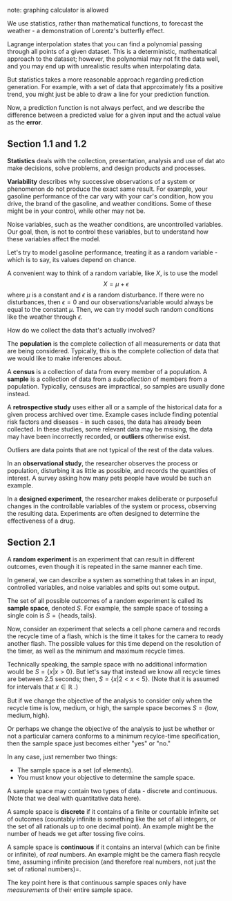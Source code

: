 note: graphing calculator is allowed

We use statistics, rather than mathematical functions, to forecast the weather - a demonstration of Lorentz's butterfly effect.

Lagrange interpolation states that you can find a polynomial passing through all points of a given dataset. This is a deterministic, mathematical approach to the dataset; however, the polynomial may not fit the data well, and you may end up with unrealistic results when interpolating data.

But statistics takes a more reasonable approach regarding prediction generation. For example, with a set of data that approximately fits a positive trend, you might just be able to draw a line for your prediction function.

Now, a prediction function is not always perfect, and we describe the difference between a predicted value for a given input and the actual value as the **error**.

## Section 1.1 and 1.2
**Statistics** deals with the collection, presentation, analysis and use of dat ato make decisions, solve problems, and design products and processes.

**Variability** describes why successive observations of a system or phenomenon do not produce the exact same result. For example, your gasoline performance of the car vary with your car's condition, how you drive, the brand of the gasoline, and weather conditions. Some of these might be in your control, while other may not be.

Noise variables, such as the weather conditions, are uncontrolled variables. Our goal, then, is not to control these variables, but to understand how these variables affect the model.

Let's try to model gasoline performance, treating it as a random variable - which is to say, its values depend on chance.

A convenient way to think of a random variable, like $X$, is to use the model
$$X = \mu + \epsilon$$
where $\mu$ is a constant and $\epsilon$ is a random disturbance. If there were no disturbances, then $\epsilon = 0$ and our observations/variable would always be equal to the constant $\mu$. Then, we can try model such random conditions like the weather  through $\epsilon$.

How do we collect the data that's actually involved?

The **population** is the complete collection of all measurements or data that are being considered. Typically, this is the complete collection of data that we would like to make inferences about.

A **census** is a collection of data from every member of a population. A **sample** is a collection of data from a *subcollection* of members from a population. Typically, censuses are impractical, so samples are usually done instead.

A **retrospective study** uses either all or a sample of the historical data for a given process archived over time. Example cases include finding potential risk factors and diseases - in such cases, the data has already been collected. In these studies, some relevant data may be msising, the data may have been incorrectly recorded, or **outliers** otherwise exist.

Outliers are data points that are not typical of the rest of the data values.

In an **observational study**, the researcher observes the process or population, disturbing it as little as possible, and records the quantities of interest. A survey asking how many pets people have would be such an example.

In a **designed experiment**, the researcher makes deliberate or purposeful changes in the controllable variables of the system or process, observing the resulting data. Experiments are often designed to determine the effectiveness of a drug.

## Section 2.1
A **random experiment** is an experiment that can result in different outcomes, even though it is repeated in the same manner each time.

In general, we can describe a system as something that takes in an input, controlled variables, and noise variables and spits out some output.

The set of all possible outcomes of a random experiment is called its **sample space**, denoted $S$. For example, the sample space of tossing a single coin is $S = \{\mathrm{heads, tails}\}$.

Now, consider an experiment that selects a cell phone camera and records the recycle time of a flash, which is the time it takes for the camera to ready another flash. The possible values for this time depend on the resolution of the timer, as well as the minimum and maximum recycle times. 

Technically speaking, the sample space with no additional information would be $S = \{x | x \gt 0\}$. But let's say that instead we know all recycle times are between 2.5 seconds; then, $S = \{x|2 \lt x \lt 5\}$. (Note that it is assumed for intervals that $x \in \mathbb{R}$ .)

But if we change the objective of the analysis to consider only when the recycle time is low, medium, or high, the sample space becomes $S = \{\mathrm{low, medium, high}\}$. 

Or perhaps we change the objective of the analysis to just be whether or not a particular camera conforms to a minimum recylce-time specification, then the sample space just becomes either "yes" or "no."

In any case, just remember two things:
- The sample space is a set (of elements).
- You must know your objective to determine the sample space.

A sample space may contain two types of data - discrete and continuous. (Note that we deal with quantitative data here). 

A sample space is **discrete** if it contains of a finite or countable infinite set of outcomes (countably infinite is something like the set of all integers, or the set of all rationals up to one decimal point). An example might be the number of heads we get after tossing five coins.

A sample space is **continuous** if it contains an interval (which can be finite or infinite), of *real* numbers. An example might be the camera flash recycle time, assuming infinite precision (and therefore real numbers, not just the set of rational numbers)=.

The key point here is that continuous sample spaces only have *measurements* of their entire sample space.